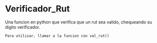 # Verificador_Rut
Una funcion en python que verifica que un rut sea valido, chequeando su digito verificador.

    Para utilizar, llamar a la funcion con val_rut()
